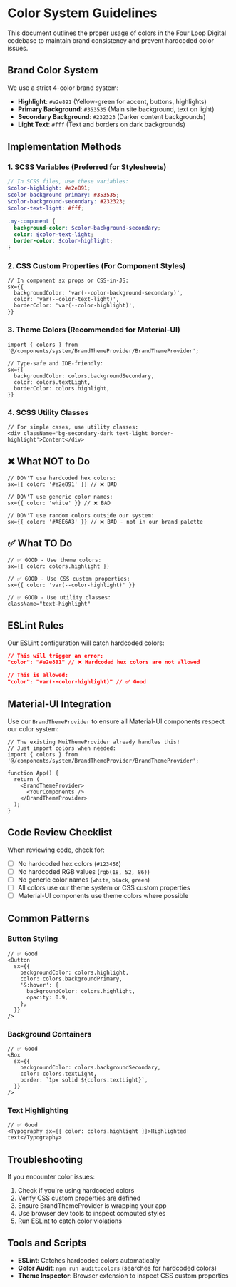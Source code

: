 # Color System Guidelines

This document outlines the proper usage of colors in the Four Loop Digital codebase to maintain
brand consistency and prevent hardcoded color issues.

## Brand Color System

We use a strict 4-color brand system:

- **Highlight**: `#e2e891` (Yellow-green for accent, buttons, highlights)
- **Primary Background**: `#353535` (Main site background, text on light)
- **Secondary Background**: `#232323` (Darker content backgrounds)
- **Light Text**: `#fff` (Text and borders on dark backgrounds)

## Implementation Methods

### 1. **SCSS Variables (Preferred for Stylesheets)**

```scss
// In SCSS files, use these variables:
$color-highlight: #e2e891;
$color-background-primary: #353535;
$color-background-secondary: #232323;
$color-text-light: #fff;

.my-component {
  background-color: $color-background-secondary;
  color: $color-text-light;
  border-color: $color-highlight;
}
```

### 2. **CSS Custom Properties (For Component Styles)**

```tsx
// In component sx props or CSS-in-JS:
sx={{
  backgroundColor: 'var(--color-background-secondary)',
  color: 'var(--color-text-light)',
  borderColor: 'var(--color-highlight)',
}}
```

### 3. **Theme Colors (Recommended for Material-UI)**

```tsx
import { colors } from '@/components/system/BrandThemeProvider/BrandThemeProvider';

// Type-safe and IDE-friendly:
sx={{
  backgroundColor: colors.backgroundSecondary,
  color: colors.textLight,
  borderColor: colors.highlight,
}}
```

### 4. **SCSS Utility Classes**

```tsx
// For simple cases, use utility classes:
<div className='bg-secondary-dark text-light border-highlight'>Content</div>
```

## ❌ What NOT to Do

```tsx
// DON'T use hardcoded hex colors:
sx={{ color: '#e2e891' }} // ❌ BAD

// DON'T use generic color names:
sx={{ color: 'white' }} // ❌ BAD

// DON'T use random colors outside our system:
sx={{ color: '#A8E6A3' }} // ❌ BAD - not in our brand palette
```

## ✅ What TO Do

```tsx
// ✅ GOOD - Use theme colors:
sx={{ color: colors.highlight }}

// ✅ GOOD - Use CSS custom properties:
sx={{ color: 'var(--color-highlight)' }}

// ✅ GOOD - Use utility classes:
className="text-highlight"
```

## ESLint Rules

Our ESLint configuration will catch hardcoded colors:

```json
// This will trigger an error:
"color": "#e2e891" // ❌ Hardcoded hex colors are not allowed

// This is allowed:
"color": "var(--color-highlight)" // ✅ Good
```

## Material-UI Integration

Use our `BrandThemeProvider` to ensure all Material-UI components respect our color system:

```tsx
// The existing MuiThemeProvider already handles this!
// Just import colors when needed:
import { colors } from '@/components/system/BrandThemeProvider/BrandThemeProvider';

function App() {
  return (
    <BrandThemeProvider>
      <YourComponents />
    </BrandThemeProvider>
  );
}
```

## Code Review Checklist

When reviewing code, check for:

- [ ] No hardcoded hex colors (`#123456`)
- [ ] No hardcoded RGB values (`rgb(18, 52, 86)`)
- [ ] No generic color names (`white`, `black`, `green`)
- [ ] All colors use our theme system or CSS custom properties
- [ ] Material-UI components use theme colors where possible

## Common Patterns

### Button Styling

```tsx
// ✅ Good
<Button
  sx={{
    backgroundColor: colors.highlight,
    color: colors.backgroundPrimary,
    '&:hover': {
      backgroundColor: colors.highlight,
      opacity: 0.9,
    },
  }}
/>
```

### Background Containers

```tsx
// ✅ Good
<Box
  sx={{
    backgroundColor: colors.backgroundSecondary,
    color: colors.textLight,
    border: `1px solid ${colors.textLight}`,
  }}
/>
```

### Text Highlighting

```tsx
// ✅ Good
<Typography sx={{ color: colors.highlight }}>Highlighted text</Typography>
```

## Troubleshooting

If you encounter color issues:

1. Check if you're using hardcoded colors
2. Verify CSS custom properties are defined
3. Ensure BrandThemeProvider is wrapping your app
4. Use browser dev tools to inspect computed styles
5. Run ESLint to catch color violations

## Tools and Scripts

- **ESLint**: Catches hardcoded colors automatically
- **Color Audit**: `npm run audit:colors` (searches for hardcoded colors)
- **Theme Inspector**: Browser extension to inspect CSS custom properties
